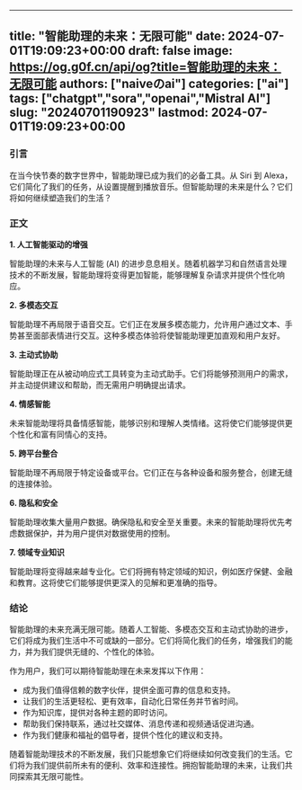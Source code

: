 
---
title: "智能助理的未来：无限可能"
date: 2024-07-01T19:09:23+00:00
draft: false
image: https://og.g0f.cn/api/og?title=智能助理的未来：无限可能
authors: ["naiveのai"]
categories: ["ai"]
tags: ["chatgpt","sora","openai","Mistral AI"]
slug: "20240701190923"
lastmod: 2024-07-01T19:09:23+00:00
---
### 引言

在当今快节奏的数字世界中，智能助理已成为我们的必备工具。从 Siri 到 Alexa，它们简化了我们的任务，从设置提醒到播放音乐。但智能助理的未来是什么？它们将如何继续塑造我们的生活？

### 正文

**1. 人工智能驱动的增强**

智能助理的未来与人工智能 (AI) 的进步息息相关。随着机器学习和自然语言处理技术的不断发展，智能助理将变得更加智能，能够理解复杂请求并提供个性化响应。

**2. 多模态交互**

智能助理不再局限于语音交互。它们正在发展多模态能力，允许用户通过文本、手势甚至面部表情进行交互。这种多模态体验将使智能助理更加直观和用户友好。

**3. 主动式协助**

智能助理正在从被动响应式工具转变为主动式助手。它们将能够预测用户的需求，并主动提供建议和帮助，而无需用户明确提出请求。

**4. 情感智能**

未来智能助理将具备情感智能，能够识别和理解人类情绪。这将使它们能够提供更个性化和富有同情心的支持。

**5. 跨平台整合**

智能助理不再局限于特定设备或平台。它们正在与各种设备和服务整合，创建无缝的连接体验。

**6. 隐私和安全**

智能助理收集大量用户数据。确保隐私和安全至关重要。未来的智能助理将优先考虑数据保护，并为用户提供对数据使用的控制。

**7. 领域专业知识**

智能助理将变得越来越专业化。它们将拥有特定领域的知识，例如医疗保健、金融和教育。这将使它们能够提供更深入的见解和更准确的指导。

### 结论

智能助理的未来充满无限可能。随着人工智能、多模态交互和主动式协助的进步，它们将成为我们生活中不可或缺的一部分。它们将简化我们的任务，增强我们的能力，并为我们提供无缝的、个性化的体验。

作为用户，我们可以期待智能助理在未来发挥以下作用：

* 成为我们值得信赖的数字伙伴，提供全面可靠的信息和支持。
* 让我们的生活更轻松、更有效率，自动化日常任务并节省时间。
* 作为知识库，提供对各种主题的即时访问。
* 帮助我们保持联系，通过社交媒体、消息传递和视频通话促进沟通。
* 作为我们健康和福祉的倡导者，提供个性化的建议和支持。

随着智能助理技术的不断发展，我们只能想象它们将继续如何改变我们的生活。它们将为我们提供前所未有的便利、效率和连接性。拥抱智能助理的未来，让我们共同探索其无限可能性。